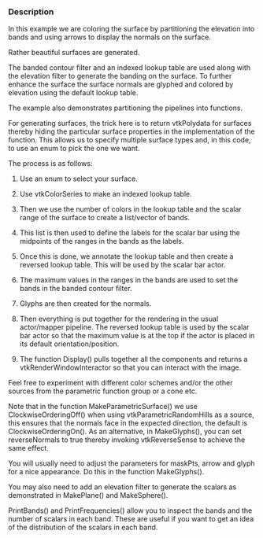 ### Description
In this example we are coloring the surface by partitioning the elevation
into bands and using arrows to display the normals on the surface.

Rather beautiful surfaces are generated.

The banded contour filter and an indexed lookup table are used along with 
the elevation filter to generate the banding on the surface.
To further enhance the surface the surface normals are
glyphed and colored by elevation using the default lookup table. 

The example also demonstrates partitioning the pipelines into functions.

For generating surfaces, the trick here is to return vtkPolydata for surfaces
thereby hiding the particular surface properties in the implementation of the
function. This allows us to specify multiple surface types and, in this code,
to use an enum to pick the one we want.

The process is as follows:

1. Use an enum to select your surface.

2. Use vtkColorSeries to make an indexed lookup table.

3. Then we use the number of colors in the lookup table and the scalar range of the surface to create a list/vector of bands.

4. This list is then used to define the labels for the scalar bar using the midpoints of the ranges in the bands as the labels.

5. Once this is done, we annotate the lookup table and then create a reversed lookup table. This will be used by the scalar bar actor.

6. The maximum values in the ranges in the bands are used to set the bands in the banded contour filter.

7. Glyphs are then created for the normals.

8. Then everything is put together for the rendering in the usual actor/mapper pipeline. The reversed lookup table is used by the scalar bar actor so that the maximum value is at the top if the actor is placed in its default orientation/position.

9. The function Display() pulls together all the components and returns a vtkRenderWindowInteractor so that you can interact with the image.

Feel free to experiment with different color schemes and/or the other
sources from the parametric function group or a cone etc.

Note that in the function MakeParametricSurface() we use ClockwiseOrderingOff() when using vtkParametricRandomHills as a source, this ensures that the normals face in the expected direction, the default is ClockwiseOrderingOn(). As an alternative, in MakeGlyphs(), you can set reverseNormals to true thereby invoking vtkReverseSense to achieve the same effect.

You will usually need to adjust the parameters for maskPts,
arrow and glyph for a nice appearance.
Do this in the function MakeGlyphs().

You may also need to add an elevation filter to generate the scalars
as demonstrated in MakePlane() and MakeSphere().

PrintBands() and PrintFrequencies() allow you to inspect the bands and
the number of scalars in each band. These are useful if you want to
get an idea of the distribution of the scalars in each band.
